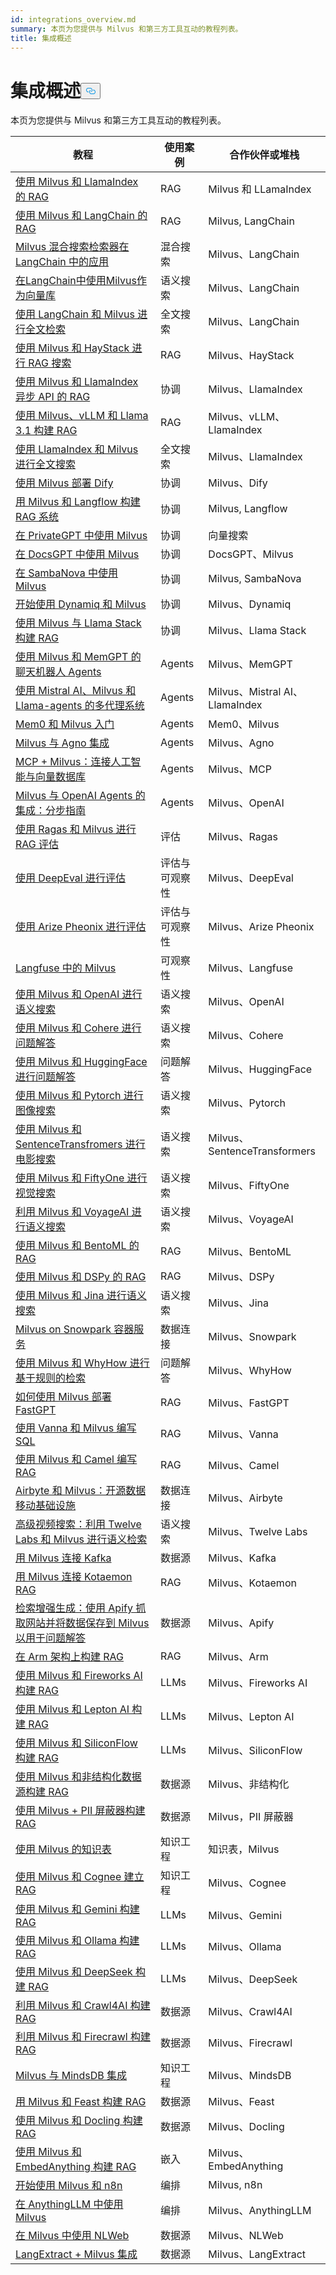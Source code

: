 ```yaml
---
id: integrations_overview.md
summary: 本页为您提供与 Milvus 和第三方工具互动的教程列表。
title: 集成概述
---
```

<h1 id="Integrations-Overview" class="common-anchor-header">集成概述<button data-href="#Integrations-Overview" class="anchor-icon" translate="no">
      <svg translate="no"
        aria-hidden="true"
        focusable="false"
        height="20"
        version="1.1"
        viewBox="0 0 16 16"
        width="16"
      >
        <path
          fill="#0092E4"
          fill-rule="evenodd"
          d="M4 9h1v1H4c-1.5 0-3-1.69-3-3.5S2.55 3 4 3h4c1.45 0 3 1.69 3 3.5 0 1.41-.91 2.72-2 3.25V8.59c.58-.45 1-1.27 1-2.09C10 5.22 8.98 4 8 4H4c-.98 0-2 1.22-2 2.5S3 9 4 9zm9-3h-1v1h1c1 0 2 1.22 2 2.5S13.98 12 13 12H9c-.98 0-2-1.22-2-2.5 0-.83.42-1.64 1-2.09V6.25c-1.09.53-2 1.84-2 3.25C6 11.31 7.55 13 9 13h4c1.45 0 3-1.69 3-3.5S14.5 6 13 6z"
        ></path>
      </svg>
    </button></h1><p>本页为您提供与 Milvus 和第三方工具互动的教程列表。</p>
<table>
<thead>
<tr><th>教程</th><th>使用案例</th><th>合作伙伴或堆栈</th></tr>
</thead>
<tbody>
<tr><td><a href="/docs/zh/integrate_with_llamaindex.md">使用 Milvus 和 LlamaIndex 的 RAG</a></td><td>RAG</td><td>Milvus 和 LLamaIndex</td></tr>
<tr><td><a href="/docs/zh/integrate_with_langchain.md">使用 Milvus 和 LangChain 的 RAG</a></td><td>RAG</td><td>Milvus, LangChain</td></tr>
<tr><td><a href="/docs/zh/milvus_hybrid_search_retriever.md">Milvus 混合搜索检索器在 LangChain 中的应用</a></td><td>混合搜索</td><td>Milvus、LangChain</td></tr>
<tr><td><a href="/docs/zh/basic_usage_langchain.md">在LangChain中使用Milvus作为向量库</a></td><td>语义搜索</td><td>Milvus、LangChain</td></tr>
<tr><td><a href="/docs/zh/full_text_search_with_langchain.md">使用 LangChain 和 Milvus 进行全文检索</a></td><td>全文搜索</td><td>Milvus、LangChain</td></tr>
<tr><td><a href="/docs/zh/integrate_with_haystack.md">使用 Milvus 和 HayStack 进行 RAG 搜索</a></td><td>RAG</td><td>Milvus、HayStack</td></tr>
<tr><td><a href="/docs/zh/llamaindex_milvus_async.md">使用 Milvus 和 LlamaIndex 异步 API 的 RAG</a></td><td>协调</td><td>Milvus、LlamaIndex</td></tr>
<tr><td><a href="/docs/zh/milvus_rag_with_vllm.md">使用 Milvus、vLLM 和 Llama 3.1 构建 RAG</a></td><td>RAG</td><td>Milvus、vLLM、LlamaIndex</td></tr>
<tr><td><a href="/docs/zh/llamaindex_milvus_full_text_search.md">使用 LlamaIndex 和 Milvus 进行全文搜索</a></td><td>全文搜索</td><td>Milvus、LlamaIndex</td></tr>
<tr><td><a href="/docs/zh/dify_with_milvus.md">使用 Milvus 部署 Dify</a></td><td>协调</td><td>Milvus、Dify</td></tr>
<tr><td><a href="/docs/zh/rag_with_langflow.md">用 Milvus 和 Langflow 构建 RAG 系统</a></td><td>协调</td><td>Milvus, Langflow</td></tr>
<tr><td><a href="/docs/zh/use_milvus_in_private_gpt.md">在 PrivateGPT 中使用 Milvus</a></td><td>协调</td><td>向量搜索</td></tr>
<tr><td><a href="/docs/zh/use_milvus_in_docsgpt.md">在 DocsGPT 中使用 Milvus</a></td><td>协调</td><td>DocsGPT、Milvus</td></tr>
<tr><td><a href="/docs/zh/use_milvus_with_sambanova.md">在 SambaNova 中使用 Milvus</a></td><td>协调</td><td>Milvus, SambaNova</td></tr>
<tr><td><a href="/docs/zh/milvus_rag_with_dynamiq.md">开始使用 Dynamiq 和 Milvus</a></td><td>协调</td><td>Milvus、Dynamiq</td></tr>
<tr><td><a href="/docs/zh/llama_stack_with_milvus.md">使用 Milvus 与 Llama Stack 构建 RAG</a></td><td>协调</td><td>Milvus、Llama Stack</td></tr>
<tr><td><a href="/docs/zh/integrate_with_memgpt.md">使用 Milvus 和 MemGPT 的聊天机器人 Agents</a></td><td>Agents</td><td>Milvus、MemGPT</td></tr>
<tr><td><a href="/docs/zh/llama_agents_metadata.md">使用 Mistral AI、Milvus 和 Llama-agents 的多代理系统</a></td><td>Agents</td><td>Milvus、Mistral AI、LlamaIndex</td></tr>
<tr><td><a href="/docs/zh/quickstart_mem0_with_milvus.md">Mem0 和 Milvus 入门</a></td><td>Agents</td><td>Mem0、Milvus</td></tr>
<tr><td><a href="/docs/zh/integrate_with_agno.md">Milvus 与 Agno 集成</a></td><td>Agents</td><td>Milvus、Agno</td></tr>
<tr><td><a href="/docs/zh/milvus_and_mcp.md">MCP + Milvus：连接人工智能与向量数据库</a></td><td>Agents</td><td>Milvus、MCP</td></tr>
<tr><td><a href="/docs/zh/openai_agents_milvus.md">Milvus 与 OpenAI Agents 的集成：分步指南</a></td><td>Agents</td><td>Milvus、OpenAI</td></tr>
<tr><td><a href="/docs/zh/integrate_with_ragas.md">使用 Ragas 和 Milvus 进行 RAG 评估</a></td><td>评估</td><td>Milvus、Ragas</td></tr>
<tr><td><a href="/docs/zh/evaluation_with_deepeval.md">使用 DeepEval 进行评估</a></td><td>评估与可观察性</td><td>Milvus、DeepEval</td></tr>
<tr><td><a href="/docs/zh/evaluation_with_phoenix.md">使用 Arize Pheonix 进行评估</a></td><td>评估与可观察性</td><td>Milvus、Arize Pheonix</td></tr>
<tr><td><a href="/docs/zh/integrate_with_langfuse.md">Langfuse 中的 Milvus</a></td><td>可观察性</td><td>Milvus、Langfuse</td></tr>
<tr><td><a href="/docs/zh/integrate_with_openai.md">使用 Milvus 和 OpenAI 进行语义搜索</a></td><td>语义搜索</td><td>Milvus、OpenAI</td></tr>
<tr><td><a href="/docs/zh/integrate_with_cohere.md">使用 Milvus 和 Cohere 进行问题解答</a></td><td>语义搜索</td><td>Milvus、Cohere</td></tr>
<tr><td><a href="/docs/zh/integrate_with_hugging-face.md">使用 Milvus 和 HuggingFace 进行问题解答</a></td><td>问题解答</td><td>Milvus、HuggingFace</td></tr>
<tr><td><a href="/docs/zh/integrate_with_pytorch.md">使用 Milvus 和 Pytorch 进行图像搜索</a></td><td>语义搜索</td><td>Milvus、Pytorch</td></tr>
<tr><td><a href="/docs/zh/integrate_with_sentencetransformers.md">使用 Milvus 和 SentenceTransfromers 进行电影搜索</a></td><td>语义搜索</td><td>Milvus、SentenceTransformers</td></tr>
<tr><td><a href="/docs/zh/integrate_with_voxel51.md">使用 Milvus 和 FiftyOne 进行视觉搜索</a></td><td>语义搜索</td><td>Milvus、FiftyOne</td></tr>
<tr><td><a href="/docs/zh/integrate_with_voyageai.md">利用 Milvus 和 VoyageAI 进行语义搜索</a></td><td>语义搜索</td><td>Milvus、VoyageAI</td></tr>
<tr><td><a href="/docs/zh/integrate_with_bentoml.md">使用 Milvus 和 BentoML 的 RAG</a></td><td>RAG</td><td>Milvus、BentoML</td></tr>
<tr><td><a href="/docs/zh/integrate_with_dspy.md">使用 Milvus 和 DSPy 的 RAG</a></td><td>RAG</td><td>Milvus、DSPy</td></tr>
<tr><td><a href="/docs/zh/integrate_with_jina.md">使用 Milvus 和 Jina 进行语义搜索</a></td><td>语义搜索</td><td>Milvus、Jina</td></tr>
<tr><td><a href="/docs/zh/integrate_with_snowpark.md">Milvus on Snowpark 容器服务</a></td><td>数据连接</td><td>Milvus、Snowpark</td></tr>
<tr><td><a href="/docs/zh/integrate_with_whyhow.md">使用 Milvus 和 WhyHow 进行基于规则的检索</a></td><td>问题解答</td><td>Milvus、WhyHow</td></tr>
<tr><td><a href="/docs/zh/integrate_with_fastgpt.md">如何使用 Milvus 部署 FastGPT</a></td><td>RAG</td><td>Milvus、FastGPT</td></tr>
<tr><td><a href="/docs/zh/integrate_with_vanna.md">使用 Vanna 和 Milvus 编写 SQL</a></td><td>RAG</td><td>Milvus、Vanna</td></tr>
<tr><td><a href="/docs/zh/integrate_with_camel.md">使用 Milvus 和 Camel 编写 RAG</a></td><td>RAG</td><td>Milvus、Camel</td></tr>
<tr><td><a href="/docs/zh/integrate_with_airbyte.md">Airbyte 和 Milvus：开源数据移动基础设施</a></td><td>数据连接</td><td>Milvus、Airbyte</td></tr>
<tr><td><a href="/docs/zh/video_search_with_twelvelabs_and_milvus.md">高级视频搜索：利用 Twelve Labs 和 Milvus 进行语义检索</a></td><td>语义搜索</td><td>Milvus、Twelve Labs</td></tr>
<tr><td><a href="/docs/zh/kafka-connect-milvus.md">用 Milvus 连接 Kafka</a></td><td>数据源</td><td>Milvus、Kafka</td></tr>
<tr><td><a href="/docs/zh/kotaemon_with_milvus.md">用 Milvus 连接 Kotaemon RAG</a></td><td>RAG</td><td>Milvus、Kotaemon</td></tr>
<tr><td><a href="/docs/zh/apify_milvus_rag.md">检索增强生成：使用 Apify 抓取网站并将数据保存到 Milvus 以用于问题解答</a></td><td>数据源</td><td>Milvus、Apify</td></tr>
<tr><td><a href="/docs/zh/build_rag_on_arm.md">在 Arm 架构上构建 RAG</a></td><td>RAG</td><td>Milvus、Arm</td></tr>
<tr><td><a href="/docs/zh/build_RAG_with_milvus_and_fireworks.md">使用 Milvus 和 Fireworks AI 构建 RAG</a></td><td>LLMs</td><td>Milvus、Fireworks AI</td></tr>
<tr><td><a href="/docs/zh/build_RAG_with_milvus_and_lepton.md">使用 Milvus 和 Lepton AI 构建 RAG</a></td><td>LLMs</td><td>Milvus、Lepton AI</td></tr>
<tr><td><a href="/docs/zh/build_RAG_with_milvus_and_siliconflow.md">使用 Milvus 和 SiliconFlow 构建 RAG</a></td><td>LLMs</td><td>Milvus、SiliconFlow</td></tr>
<tr><td><a href="/docs/zh/rag_with_milvus_and_unstructured.md">使用 Milvus 和非结构化数据源构建 RAG</a></td><td>数据源</td><td>Milvus、非结构化</td></tr>
<tr><td><a href="/docs/zh/RAG_with_pii_and_milvus.md">使用 Milvus + PII 屏蔽器构建 RAG</a></td><td>数据源</td><td>Milvus，PII 屏蔽器</td></tr>
<tr><td><a href="/docs/zh/knowledge_table_with_milvus.md">使用 Milvus 的知识表</a></td><td>知识工程</td><td>知识表，Milvus</td></tr>
<tr><td><a href="/docs/zh/build_RAG_with_milvus_and_cognee.md">使用 Milvus 和 Cognee 建立 RAG</a></td><td>知识工程</td><td>Milvus、Cognee</td></tr>
<tr><td><a href="/docs/zh/build_RAG_with_milvus_and_gemini.md">使用 Milvus 和 Gemini 构建 RAG</a></td><td>LLMs</td><td>Milvus、Gemini</td></tr>
<tr><td><a href="/docs/zh/build_RAG_with_milvus_and_ollama.md">使用 Milvus 和 Ollama 构建 RAG</a></td><td>LLMs</td><td>Milvus、Ollama</td></tr>
<tr><td><a href="/docs/zh/build_RAG_with_milvus_and_deepseek.md">使用 Milvus 和 DeepSeek 构建 RAG</a></td><td>LLMs</td><td>Milvus、DeepSeek</td></tr>
<tr><td><a href="/docs/zh/build_RAG_with_milvus_and_crawl4ai.md">利用 Milvus 和 Crawl4AI 构建 RAG</a></td><td>数据源</td><td>Milvus、Crawl4AI</td></tr>
<tr><td><a href="/docs/zh/build_RAG_with_milvus_and_firecrawl.md">利用 Milvus 和 Firecrawl 构建 RAG</a></td><td>数据源</td><td>Milvus、Firecrawl</td></tr>
<tr><td><a href="/docs/zh/integration_with_mindsdb.md">Milvus 与 MindsDB 集成</a></td><td>知识工程</td><td>Milvus、MindsDB</td></tr>
<tr><td><a href="/docs/zh/build_RAG_with_milvus_and_feast.md">用 Milvus 和 Feast 构建 RAG</a></td><td>数据源</td><td>Milvus、Feast</td></tr>
<tr><td><a href="/docs/zh/build_RAG_with_milvus_and_docling.md">使用 Milvus 和 Docling 构建 RAG</a></td><td>数据源</td><td>Milvus、Docling</td></tr>
<tr><td><a href="/docs/zh/build_RAG_with_milvus_and_embedAnything.md">使用 Milvus 和 EmbedAnything 构建 RAG</a></td><td>嵌入</td><td>Milvus、EmbedAnything</td></tr>
<tr><td><a href="/docs/zh/milvus_and_n8n.md">开始使用 Milvus 和 n8n</a></td><td>编排</td><td>Milvus, n8n</td></tr>
<tr><td><a href="/docs/zh/use_milvus_in_anythingllm.md">在 AnythingLLM 中使用 Milvus</a></td><td>编排</td><td>Milvus、AnythingLLM</td></tr>
<tr><td><a href="/docs/zh/NLWeb_with_milvus.md">在 Milvus 中使用 NLWeb</a></td><td>数据源</td><td>Milvus、NLWeb</td></tr>
<tr><td><a href="/docs/zh/langextract_milvus_demo.md">LangExtract + Milvus 集成</a></td><td>数据源</td><td>Milvus、LangExtract</td></tr>
</tbody>
</table>
